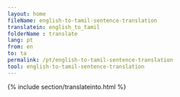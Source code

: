 ```yaml
---
layout: home
fileName: english-to-tamil-sentence-translation
translatein: english_to_tamil
folderName : translate
lang: pt
from: en
to: ta
permalink: /pt/english-to-tamil-sentence-translation
tool: english-to-tamil-sentence-translation
---
```

{% include section/translateinto.html %}